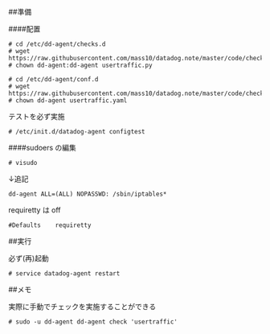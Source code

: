 ##準備

####配置

```
# cd /etc/dd-agent/checks.d
# wget https://raw.githubusercontent.com/mass10/datadog.note/master/code/checks/usertraffic/usertraffic.py
# chown dd-agent:dd-agent usertraffic.py

# cd /etc/dd-agent/conf.d
# wget https://raw.githubusercontent.com/mass10/datadog.note/master/code/checks/usertraffic/usertraffic.yaml
# chown dd-agent usertraffic.yaml
```

テストを必ず実施

```
# /etc/init.d/datadog-agent configtest
```

####sudoers の編集

```
# visudo
```

↓追記

```
dd-agent ALL=(ALL) NOPASSWD: /sbin/iptables*
```

requiretty は off

```
#Defaults    requiretty
```


##実行

必ず(再)起動

```
# service datadog-agent restart
```

##メモ

実際に手動でチェックを実施することができる

```
# sudo -u dd-agent dd-agent check 'usertraffic'
```


